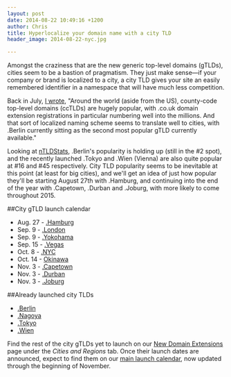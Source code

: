 ```yaml
---
layout: post
date: 2014-08-22 10:49:16 +1200
author: Chris
title: Hyperlocalize your domain name with a city TLD
header_image: 2014-08-22-nyc.jpg

---
```


Amongst the craziness that are the new generic top-level domains (gTLDs), cities seem to be a bastion of pragmatism. They just make sense—if your company or brand is localized to a city, a city TLD gives your site an easily remembered identifier in a namespace that will have much less competition.

Back in July, [I wrote](http://blog.iwantmyname.com/2014/07/cities-are-a-good-bet-for-new-domain-extension-success.html), "Around the world (aside from the US), county-code top-level domains (ccTLDs) are hugely popular, with .co.uk domain extension registrations in particular numbering well into the millions. And that sort of localized naming scheme seems to translate well to cities, with .Berlin currently sitting as the second most popular gTLD currently available."

Looking at [nTLDStats](http://ntldstats.com/tld), .Berlin's popularity is holding up (still in the #2 spot), and the recently launched .Tokyo and .Wien (Vienna) are also quite popular at #16 and #45 respectively. City TLD popularity seems to be inevitable at this point (at least for big cities), and we'll get an idea of just how popular they'll be starting August 27th with .Hamburg, and continuing into the end of the year with .Capetown, .Durban and .Joburg, with more likely to come throughout 2015. 

##City gTLD launch calendar

+ Aug. 27 - [.Hamburg](https://iwantmyname.com/domains/dot-hamburg)
+ Sep. 9 - [.London](https://iwantmyname.com/domains/dot-london)
+ Sep. 9 - [.Yokohama](https://iwantmyname.com/domains/dot-yokohama)
+ Sep. 15 - [.Vegas](https://iwantmyname.com/domains/dot-vegas)
+ Oct. 8 - [.NYC](https://iwantmyname.com/domains/dot-nyc)
+ Oct. 14 - [Okinawa](https://iwantmyname.com/domains/dot-okinawa)
+ Nov. 3 - [.Capetown](https://iwantmyname.com/domains/dot-capetown)
+ Nov. 3 - [.Durban](https://iwantmyname.com/domains/dot-durban)
+ Nov. 3 - [.Joburg](https://iwantmyname.com/domains/dot-joburg)

##Already launched city TLDs

+ [.Berlin](https://iwantmyname.com/domains/dot-berlin)
+ [.Nagoya](https://iwantmyname.com/domains/dot-nagoya)
+ [.Tokyo](https://iwantmyname.com/domains/dot-tokyo)
+ [.Wien](https://iwantmyname.com/domains/dot-wien)

Find the rest of the city gTLDs yet to launch on our [New Domain Extensions](https://iwantmyname.com/domains/new-gtld-domain-extensions) page under the *Cities and Regions* tab. Once their launch dates are announced, expect to find them on our [main launch calendar](https://iwantmyname.com/domains/new-gtld-launch-dates), now updated through the beginning of November.